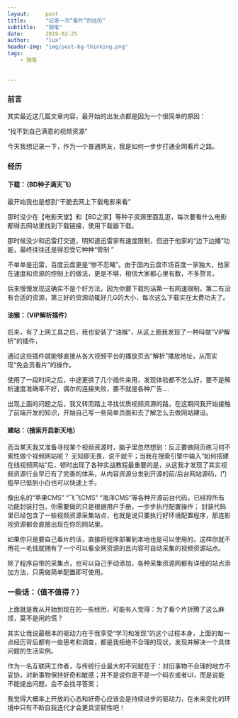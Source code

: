 ```yaml
---
layout:     post
title:      "记录一次“看片”的经历"
subtitle:   "随笔"
date:       2019-02-25
author:     "lux"
header-img: "img/post-bg-thinking.png"
tags:
    - 随笔
    
     
---
```


### 前言
其实最近这几篇文章内容，最开始的出发点都是因为一个很简单的原因：

“找不到自己满意的视频资源”

今天我想记录一下，作为一个普通网友，我是如何一步步打通全网看片之路。

### 经历

#### 下载：（BD种子满天飞）

最开始我也是想到“干脆去网上下载电影来看”

那时没少在【电影天堂】和【BD之家】等种子资源里面乱逛，每次要看什么电影都得去网站里找到下载链接，使用下载器下载。

那时候没少和迅雷打交道，明知道迅雷家有速度限制，但迫于他家的“边下边播”功能，最终往往还是得忍受它种种“管制 ”

不单单是迅雷，百度云盘更是“惨不忍睹”。由于国内云盘市场百度一家独大，他家在速度和资源的控制上的做法，更是不堪，相信大家都心里有数，不多赘言。

后来慢慢发现这确实不是个好方法，因为你要下载的话第一有网速限制，第二有没有合适的资源，第三好的资源动辄好几G的大小，每次这么下载实在太费功夫了。

#### 油猴：（VIP解析插件）

后来，有了上网工具之后，我也安装了“油猴”，从这上面我发现了一种叫做“VIP解析”的插件，

通过这些插件就能够直接从各大视频平台的播放页去“解析”播放地址，从而实现“免会员看片”的操作。

使用了一段时间之后，中途更换了几个插件来用，发现体验都不怎么好，要不是解析速度准确率不好，偶尔的连接失败，要不就是各种广告....

出现上面的问题之后，我又转而踏上寻找优质视频资源的路，在这期间我开始接触了前端开发的知识，开始自己写一些简单页面和去了解怎么去做网站建设。

#### 建站：（搜索开启新天地）

而当某天我又准备寻找某个视频资源时，脑子里忽然想到：反正要做网页练习何不索性做个视频网站呢？
无知即无畏，说干就干；当我在搜索引擎中输入“如何搭建在线视频网站”后，顿时出现了各种实战教程最重要的是，从这我才发现了其实视频资源行业早已有了完善的体系，从内容资源分发到开源的前/后台网站源码，门槛早已低到小白也可以快速上手。

像出名的“苹果CMS” “飞飞CMS” “海洋CMS”等各种开源前台代码，已经将所有功能封装打包，你需要做的只是根据用户手册，一步步执行配置操作；
封装代码里已经包含了一些视频资源采集站点，也就是说只要执行好环境配置程序，那连影视资源都会直接出现在你的网站里。

如果你只是要自己看片的话，直接将程序部署到本地也是可以使用的，这样你就不用花一毛钱就拥有了一个可以看全网资源的且内容可自动采集的视频资源站点。

除了程序自带的采集点，也可以自己手动添加，各种采集资源网都有详细的站点添加方法，只需做简单配置即可使用。

### 一些话：（值不值得？）
上面就是我从开始到现在的一些经历，可能有人觉得：为了看个片折腾了这么麻烦，莫不是闲的慌？

其实让我说最根本的驱动力在于我享受“学习和发现”的这个过程本身，上面的每一点经历背后都有一些思考和调查，都是我拒绝不合理的现状，发现并解决一个具体问题的生活实例。

作为一名互联网工作者，与传统行业最大的不同就在于：对旧事物不合理的地方不妥协，对新事物保持好奇和敏感；并不是说你是不是一个码农或者UI，而是说能不能提出问题，会不会找寻答案；

我觉得大概率上开放的心态和好奇心应该会是持续进步的驱动力，在未来变化的环境中只有不断自我迭代才会更具坚韧性吧！





